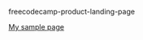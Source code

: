  freecodecamp-product-landing-page
 
 <a href=" https://sameeray16.github.io/freecodecamp-product-landing-page/ " >My sample page </a>

